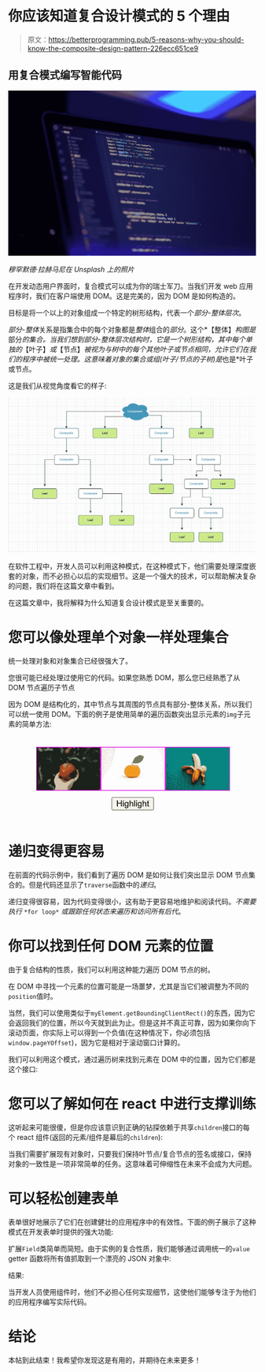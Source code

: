 # 你应该知道复合设计模式的 5 个理由

> 原文：<https://betterprogramming.pub/5-reasons-why-you-should-know-the-composite-design-pattern-226ecc651ce9>

## 用复合模式编写智能代码

![](img/2cb812cd106fb01b5e19150629f0d315.png)

*穆罕默德·拉赫马尼在 Unsplash 上的照片*

在开发动态用户界面时，复合模式可以成为你的瑞士军刀。当我们开发 web 应用程序时，我们在客户端使用 DOM。这是完美的，因为 DOM 是如何构造的。

目标是将一个以上的对象组成一个特定的树形结构，代表一个*部分-整体层次*。

*部分-整体*关系是指集合中的每个对象都是*整体*组合的*部分*。这个*【整体】*构图是*部分*的集合。当我们想到部分-整体层次结构时，它是一个树形结构，其中每个单独的*【叶子】*或*【节点】*被视为与树中的每个其他叶子或节点相同，允许它们在我们的程序中被统一处理。这意味着对象的集合或组(叶子/节点的子树)是*也是*叶子或节点。

这是我们从视觉角度看它的样子:

![](img/097c46f8c582cff801665aab0a38add8.png)

在软件工程中，开发人员可以利用这种模式，在这种模式下，他们需要处理深度嵌套的对象，而不必担心以后的实现细节。这是一个强大的技术，可以帮助解决复杂的问题，我们将在这篇文章中看到。

在这篇文章中，我将解释为什么知道复合设计模式是至关重要的。

# 您可以像处理单个对象一样处理集合

统一处理对象和对象集合已经很强大了。

您很可能已经处理过使用它的代码。如果您熟悉 DOM，那么您已经熟悉了从 DOM 节点遍历子节点

因为 DOM 是结构化的，其中节点与其周围的节点具有部分-整体关系，所以我们可以统一使用 DOM。下面的例子是使用简单的遍历函数突出显示元素的`img`子元素的简单方法:

![](img/555533cc3b041c7c763616e1c73ad066.png)

# 递归变得更容易

在前面的代码示例中，我们看到了遍历 DOM 是如何让我们突出显示 DOM 节点集合的。但是代码还显示了`traverse`函数中的*递归*。

递归变得很容易，因为代码变得很小，这有助于更容易地维护和阅读代码。*不需要执行* `*for loop*` *或跟踪任何状态来遍历和访问所有后代*。

# 你可以找到任何 DOM 元素的位置

由于复合结构的性质，我们可以利用这种能力遍历 DOM 节点的树。

在 DOM 中寻找一个元素的位置可能是一场噩梦，尤其是当它们被调整为不同的`position`值时。

当然，我们可以使用类似于`myElement.getBoundingClientRect()`的东西，因为它会返回我们的位置，所以今天就到此为止。但是这并不真正可靠，因为如果你向下滚动页面，你实际上可以得到一个负值(在这种情况下，你必须包括`window.pageYOffset`)，因为它是相对于滚动窗口计算的。

我们可以利用这个模式，通过遍历树来找到元素在 DOM 中的位置，因为它们都是这个接口:

# 您可以了解如何在 react 中进行支撑训练

这听起来可能很傻，但是你应该意识到正确的钻探依赖于共享`children`接口的每个 react 组件(返回的元素/组件是幕后的`children`):

当我们需要扩展现有对象时，只要我们保持叶节点/复合节点的签名或接口，保持对象的一致性是一项非常简单的任务。这意味着可伸缩性在未来不会成为大问题。

# 可以轻松创建表单

表单很好地展示了它们在创建健壮的应用程序中的有效性。下面的例子展示了这种模式在开发表单时提供的强大功能:

扩展`Field`类简单而简短。由于实例的复合性质，我们能够通过调用统一的`value` getter 函数将所有值抓取到一个漂亮的 JSON 对象中:

结果:

当开发人员使用组件时，他们不必担心任何实现细节，这使他们能够专注于为他们的应用程序编写实际代码。

# 结论

本帖到此结束！我希望你发现这是有用的，并期待在未来更多！